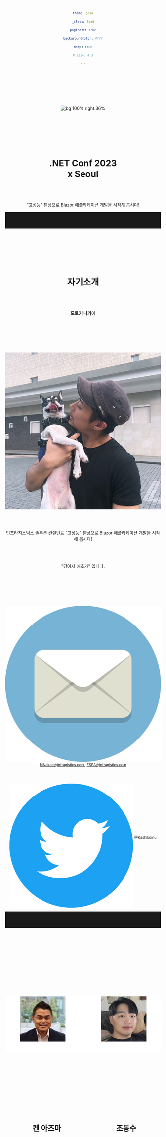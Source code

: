 ```yaml
---
theme: gaia
_class: lead
paginate: true
backgroundColor: #fff
marp: true
# size: 4:3
---
```


![bg 100% right:36%](./e716d7b23c2c510c2ce94363b05ab74a.gif)

# **.NET Conf 2023 <br>x Seoul**

“고성능" 튜닝으로 Blazor 애플리케이션 개발을 시작해 봅시다!

---

# 자기소개

**모토키 나카에**

![bg 90% right:30%](./b65b1eb0079f5b1b925b6d3da53c0fe3.jpg)

인프라지스틱스 솔루션 컨설턴트
“고성능" 튜닝으로 Blazor 애플리케이션 개발을 시작해 봅시다!

"강아지 애호가" 입니다.

![width:40](./Circle-icons-mail.svg.png) <small>MNakae@infragistics.com</small>, <small>ESEA@infragistics.com</small>
![width:40](./Twitter_Social_Icon_Circle_Color.png.twimg.1920.png) <small>@Kashikoinu</small>

<style scoped>
* {
    vertical-align:middle
}
</style>

---

<div style="text-align:center; margin:0; line-height:1">

![width:1100](./persons.jpg)

</div>

<div style="display:flex; width:102%; justify-content: space-around; text-align:center; margin-top:-50px; margin-left: -2.4%">

<div>

### 켄 아즈마

인프라지스틱스 일본 지사 대표

</div>

<div>

### 조동수

세일즈 매니저, 아시아

</div>

</div>

---

# 인프라지스틱스

<div style="text-align:center">

![width:1000](./sampleapps.png)

</div>
저희 인프라지스틱스는 30년동안 개발자를 위해 기능이 뛰어난 UI 컨트롤과 컴포넌트를 제공하고 있습니다.

---

![bg contain 75%](./clients.jpg)

---

# <!-- fit -->246
<style scoped>
* {
    text-align:center
}
</style>

---

![bg contain 100%](./chart.png)

---

# 일본의 현 상황

<small>

## 2022년에 Blazor 수요 대폭 증가하였습니다.

</small>

예시 하나를 소개해드리겠습니다.:

- 한 일본 개발자가 공장 내부의 시스템을 위한 데스크톱 애플리케이션을 구현하기 위해 작업하였습니다.
- 하지만 개발자의 관리자를 위해 공장 운영 상태를 볼 수 있는 모니터링 시스템에 대한 새로운 요청을 받았습니다..
- 이 관리자는 작업 중에 많이 이동해야 하므로 어디에서나 액세스할 수 있는 웹 애플리케이션을 원하고 있습니다.
- 하지만 성능도 중요합니다

<style scoped>
li {
    font-size:90%;
}
</style>

---

# 오늘의 주제

- 웹 개발 프레임워크로 Blazor를 추천하는 이유입니다.
- 성능 관점에서 웹 애플리케이션을 관리할 때 주의해야 할 사항들을 알려드리겠습니다.
- “고성능" 튜닝으로 Blazor 애플리케이션 개발을 시작해보겠습니다.
- 더 복잡한 기능적 UI 컴포넌트가 필요한 경우 어떻게 해야할지 알려드리겠습니다.

---

# Blazor를 선택해야 하는 이유

- 당신은 "C# 개발자"입니다.
- Blazor 서버에 익숙합니다.
- 최신 SPA 웹 어플리케이션을 생성할 수 있습니다.
- 문서와 쇼케이스들이 나날이 증가하고 있습니다.
- Microsoft에서 Blazor에 많은 관심을 기울이고 있습니다.
- 저희 인프라지스틱스를 포함하여 많은 라이브러리 공급업체가 Blazor를 채택했습니다.

---

# 이제 Blazor를 시작할 시간입니다!

![bg right:40% 80%](./ue_mezasu_man.png)

<style scoped>
h1 {
    text-align:center;
    padding-top:3.95em;
}
</style>

---

# <!-- fit -->웹 어플리케이션 성능
<style scoped>
* {
    text-align:center;
    padding-top:3.75em;
}
</style>

---

# <!-- fit -->웹 앱 성능의 세 가지 포인트

<small>

## 1. 로드 시간 성능

</small>

- 웹 애플리케이션이 로드되는 속도입니다.
- 데스크톱 앱의 경우 애플리케이션을 실행하고 사용자와 상호작용을 시작할 수 있는 시간입니다.
- 이 성능을 측정하려면 Lighthouse를 사용하는 것이 좋습니다.
- 먼저 "First Contentful Paint" 지표를 확인해야 합니다.

---

![](./47a0ea1c7a9947cc06d0b2b3061b44c6.png)
<style scoped>
* {
    text-align:center;
    vertical-align:center;
    padding-top:14px;
}
</style>
---

# 로드 시간을 줄이려면

<table>
    <thead>
        <tr>
            <th></th>
            <th>Tips</th>
            <th>Sample Result</th>
        </tr>
    </thead>
    <tbody>
        <tr>
            <th>Blazor Server</th>
            <td>Basically, you don't have to care.</td>
            <td>-</td>
        </tr>
        <tr>
            <th rowspan="4">Blazor WebAssembly</th>
            <td>Brotli를 사용하여 파일을 압축합니다.(<a href="https://learn.microsoft.com/en-us/aspnet/core/blazor/host-and-deploy/webassembly?view=aspnetcore-7.0#customize-how-boot-resources-are-loaded">document</a>)</td>
            <td>80%</td>
        </tr>
        <tr>
            <td>게시된 출력 크기를 줄이기 위해 IL 트리밍을 켭니다.(<a href="https://learn.microsoft.com/en-us/aspnet/core/blazor/host-and-deploy/configure-trimmer?view=aspnetcore-7.0">document</a>)</td>
            <td>44%</td>
        </tr>
        <tr>
            <td>wasm-tools 설치합니다.(<a href="https://devblogs.microsoft.com/dotnet/asp-net-core-updates-in-net-6-rc-2/#native-dependencies-support-for-blazor-webassembly-apps">document</a>)</td>
            <td>7%</td>
        </tr>
        <tr>
            <td>가능하면 세계화 및 타임존 기능을 사용하시지 마세요(document <a href="https://learn.microsoft.com/en-us/aspnet/core/blazor/performance?view=aspnetcore-7.0#minimize-app-download-size">1</a> / <a href="https://learn.microsoft.com/en-us/dotnet/core/runtime-config/globalization">2</a>)</td>
            <td>37%</td>
        </tr>
    </tbody>
</table>

<style scoped>
table {
    font-size:30px;
}
</style>

---

# <!-- fit -->웹 앱 성능의 세 가지 포인트

<small>

## 2. 런타임 성능

</small>

- 웹 앱이 사용자 상호 작용에 얼마나 반응하는지 봐야합니다.
- Chrome 개발자 도구는 성능 병목 현상을 식별하는 데 유용합니다.
- 런타임 성능을 개선하기 위한 몇 가지 가이드들이 있습니다:

    - 총 노드 수는 1500개 미만이어야합니다.  최대 깊이는 32노드이어야합니다.  상위 노드에는 60개 이상의 하위 노드가 없어야합니다
    - 이미지 크기를 적절하게 조정하거나 lazy 로드 이미지여야 합니다

---

# 크롬 개발자 툴

<div style="text-align:center">

![width:1180](./devtools.webp)

</div>

<style scoped>
div {
    text-align:center;
}
</style>

---

# <!-- fit -->웹 앱 성능의 세 가지 포인트

<small>

## 2. 런타임 성능

</small>

- 웹 앱이 사용자 상호 작용에 얼마나 반응하는지 봐야합니다.
- Chrome 개발자 도구는 성능 병목 현상을 식별하는 데 유용합니다.
- 런타임 성능을 개선하기 위한 몇 가지 가이드들이 있습니다.:

    - 총 노드 수는 1500개 미만이어야합니다.  최대 깊이는 32노드이어야합니다.  상위 노드에는 60개 이상의 하위 노드가 없어야합니다
    - 이미지 크기를 적절하게 조정하거나 lazy 로드 이미지여야 합니다

---

# <!-- fit -->웹 앱 성능의 세 가지 포인트

<small>

## 3. 부드러운 성능

</small>

이 특징은 말하기 쉽지 않고 측정하기도 어렵습니다. 
예를 들어 사용자 경험과 관련이 있습니다:

사용자가 사용하려는 기능을 쉽게 찾고 탐색할 수 있어야합니다.
애플리케이션의 모양과 느낌이 얼마나 매력적인지 알아야합니다.
엔드유저가 무엇을 잘못했는지 이해하기 위해 소프트웨어가 생성하는 오류 메시지가 얼마나 좋은지알아야합니다.

---

# <!-- fit -->웹 애플리케이션 성능 팁
<style scoped>
* {
    text-align:center;
    padding-top:3.75em;
}
</style>

---

# 컴포넌트 가상화

가상화란 UI 렌더링을 현재 보이는 부분으로만 제한하는 기술입니다.

- 목록, 카드, 테이블과 같은 방대한 양의 반복 콘텐츠에 이 기술을 사용할 수 있습니다.
- 스크롤 위치를 계산하여 가시 영역 내에 필요한 DOM을 렌더링하기만 하면 됩니다.
- 렌더링된 DOM은 가시 영역 밖으로 나가면 파괴됩니다.
- 이것이 Blazor의 기본 기능입니다.


---

![bg](./5b6a72b8d79900b9d0f7b955d408d0ba.gif)

---

# <!-- fit -->10,000 아이템으로 가상화 테이블을 만들어 봅시다

```html
<table>
    ...
        @foreach (var item in Items)
            <tr>
                <td>@item.FirstName</td>
                <td>@item.LastName</td>
                ...
        }
```

```html
...
        <Virtualize Items="@Items" Context="item">
            <tr>
                <td>@item.FirstName</td>
                <td>@item.LastName</td>
                ...
        </Virtualize>
```

<style scoped>
code {
    font-size: 60%;
}
</style>

---

# 가상화를 하지 않으면 어떻게 됩니까?

<small>

## 10,000 아이템

</small>

<div>

![width:800px](./2aa8ea9d510a13cf32991e6910ab4ad1.png)

</div>

<style scoped>
div {
    text-align:center;
}
</style>

---

<small>

## 2,500 아이템

</small>

![bg](./bb2ac9b2c2c0b20ad56cc0666d9b232c.gif)

<style scoped>
h2 {
    color:#fff;
    background: rgba(0,0,0,.5);
    display: inline-block;
    padding: .3em
}
</style>

---

# 가상화의 결과를 봅시다
<style scoped>
* {
    text-align:center;
    padding-top:3.75em;
}
</style>

---

![bg](./efc5c6f2d345297a047defca54d94491.gif)

---

![bg](./c7b7f9457c230b0ec2cd37f89952e597.gif)

---

# <!-- fit -->더 복잡한 기능 UI가 필요하십니까?
<style scoped>
* {
    text-align:center;
    padding-top:3.75em;
}
</style>

---

# 기능과 성능을 모두 유지하는 것은 매우 어렵습니다.

- 가능에 대한 요청은 끝나지가 않습니다.

    - 정렬, 필터링, 바로 가기 등록 등등이 있죠..

- 기능적 UI 컨트롤에 대한 성능 조정의 어려움이 증가합니다.
- 엔드유저가 각 기능을 탐색하기가 너무 어렵고 좋지 않은 사용자 경험을 만듭니다.


---

![bg 95%](./4c95855a5be3aa6fa0a106b2d524cb3e.gif)

<!--
_backgroundColor: #202020
-->

---

# 일본에서 저희가 고객을 위해 한일

- Blazor를 새로운 프레임워크로 채택하도록 지원했습니다.
- 초보 개발자를 위해 Blazor를 배우기 위한 교육 비디오를 제공했습니다.
- 컨트롤을 통해 UI 요구 사항을 해결했습니다.
- 컨설팅 서비스를 제공합니다.

![bg right:30% 100%](./internet_school_e-learning_man.png)

---

# 마지막으로

<style scoped>
div {
    font-size: 120%;
    line-height:1.6
}
li {
    margin-bottom:1em
}
</style>

<div>

- 망설일 필요 없이 지금 Blazor로 시작해보세요!
- 성능을 위해 세 종류의 문제를 처리하십시오!
- 복잡한 UI가 필요한 경우 저희 인프라직스틱스와 같은 전문가에게 의존하십시오!

</div>
